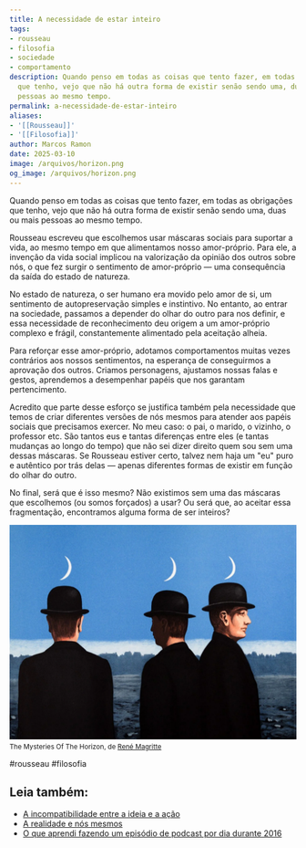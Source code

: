 ```yaml
---
title: A necessidade de estar inteiro
tags:
- rousseau
- filosofia
- sociedade
- comportamento
description: Quando penso em todas as coisas que tento fazer, em todas as obrigações
  que tenho, vejo que não há outra forma de existir senão sendo uma, duas ou mais
  pessoas ao mesmo tempo.
permalink: a-necessidade-de-estar-inteiro
aliases:
- '[[Rousseau]]'
- '[[Filosofia]]'
author: Marcos Ramon
date: 2025-03-10
image: /arquivos/horizon.png
og_image: /arquivos/horizon.png
---
```

Quando penso em todas as coisas que tento fazer, em todas as obrigações que tenho, vejo que não há outra forma de existir senão sendo uma, duas ou mais pessoas ao mesmo tempo.

Rousseau escreveu que escolhemos usar máscaras sociais para suportar a vida, ao mesmo tempo em que alimentamos nosso amor-próprio. Para ele, a invenção da vida social implicou na valorização da opinião dos outros sobre nós, o que fez surgir o sentimento de amor-próprio — uma consequência da saída do estado de natureza. 

No estado de natureza, o ser humano era movido pelo amor de si, um sentimento de autopreservação simples e instintivo. No entanto, ao entrar na sociedade, passamos a depender do olhar do outro para nos definir, e essa necessidade de reconhecimento deu origem a um amor-próprio complexo e frágil, constantemente alimentado pela aceitação alheia.

Para reforçar esse amor-próprio, adotamos comportamentos muitas vezes contrários aos nossos sentimentos, na esperança de conseguirmos a aprovação dos outros. Criamos personagens, ajustamos nossas falas e gestos, aprendemos a desempenhar papéis que nos garantam pertencimento.

Acredito que parte desse esforço se justifica também pela necessidade que temos de criar diferentes versões de nós mesmos para atender aos papéis sociais que precisamos exercer. No meu caso: o pai, o marido, o vizinho, o professor etc. São tantos eus e tantas diferenças entre eles (e tantas mudanças ao longo do tempo) que não sei dizer direito quem sou sem uma dessas máscaras. Se Rousseau estiver certo, talvez nem haja um "eu" puro e autêntico por trás delas — apenas diferentes formas de existir em função do olhar do outro.

No final, será que é isso mesmo? Não existimos sem uma das máscaras que escolhemos (ou somos forçados) a usar? Ou será que, ao aceitar essa fragmentação, encontramos alguma forma de ser inteiros?

<img src="/assets/img/horizon.png">
<small>The Mysteries Of The Horizon, de <a href="https://pt.wikipedia.org/wiki/Ren%C3%A9_Magritte">René Magritte</a></small>

#rousseau #filosofia<div class="leia-tambem" markdown="1">
## Leia também:

- <a href="/a-incompatibilidade-entre-a-ideia-e-a-acao">A incompatibilidade entre a ideia e a ação</a>
- <a href="/a-realidade-e-nos-mesmos">A realidade e nós mesmos</a>
- <a href="/o-que-aprendi-fazendo-um-episodio-de-podcast-por-dia-durante-2016">O que aprendi fazendo um episódio de podcast por dia durante 2016</a>
</div>
